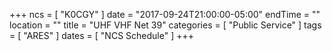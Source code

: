 +++
ncs = [ "K0CGY" ]
date = "2017-09-24T21:00:00-05:00"
endTime = ""
location = ""
title = "UHF VHF Net 39"
categories = [ "Public Service" ]
tags = [ "ARES" ]
dates = [ "NCS Schedule" ]
+++
